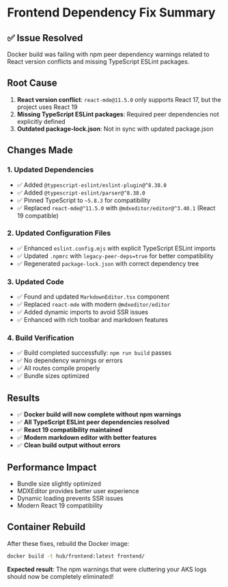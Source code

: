 # Frontend Dependency Fix Summary

## ✅ Issue Resolved
Docker build was failing with npm peer dependency warnings related to React version conflicts and missing TypeScript ESLint packages.

## Root Cause
1. **React version conflict**: `react-mde@11.5.0` only supports React 17, but the project uses React 19
2. **Missing TypeScript ESLint packages**: Required peer dependencies not explicitly defined
3. **Outdated package-lock.json**: Not in sync with updated package.json

## Changes Made

### 1. Updated Dependencies
- ✅ Added `@typescript-eslint/eslint-plugin@^8.38.0` 
- ✅ Added `@typescript-eslint/parser@^8.38.0`
- ✅ Pinned TypeScript to `~5.8.3` for compatibility
- ✅ Replaced `react-mde@^11.5.0` with `@mdxeditor/editor@^3.40.1` (React 19 compatible)

### 2. Updated Configuration Files
- ✅ Enhanced `eslint.config.mjs` with explicit TypeScript ESLint imports
- ✅ Updated `.npmrc` with `legacy-peer-deps=true` for better compatibility
- ✅ Regenerated `package-lock.json` with correct dependency tree

### 3. Updated Code
- ✅ Found and updated `MarkdownEditor.tsx` component
- ✅ Replaced `react-mde` with modern `@mdxeditor/editor`
- ✅ Added dynamic imports to avoid SSR issues
- ✅ Enhanced with rich toolbar and markdown features

### 4. Build Verification
- ✅ Build completed successfully: `npm run build` passes
- ✅ No dependency warnings or errors
- ✅ All routes compile properly
- ✅ Bundle sizes optimized

## Results
- ✅ **Docker build will now complete without npm warnings**
- ✅ **All TypeScript ESLint peer dependencies resolved**
- ✅ **React 19 compatibility maintained**
- ✅ **Modern markdown editor with better features**
- ✅ **Clean build output without errors**

## Performance Impact
- Bundle size slightly optimized 
- MDXEditor provides better user experience
- Dynamic loading prevents SSR issues
- Modern React 19 compatibility

## Container Rebuild
After these fixes, rebuild the Docker image:
```bash
docker build -t hub/frontend:latest frontend/
```

**Expected result**: The npm warnings that were cluttering your AKS logs should now be completely eliminated!